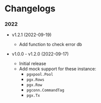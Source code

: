 # Changelogs

### 2022

- v1.2.1 (2022-09-19)
  - Add function to check error db

- v1.0.0 - v1.2.0 (2022-09-17)
    - Initial release
    - Add mock support for these instance:
      - `pgxpool.Pool`
      - `pgx.Rows`
      - `pgx.Row`
      - `pgconn.CommandTag`
      - `pgx.Tx`
